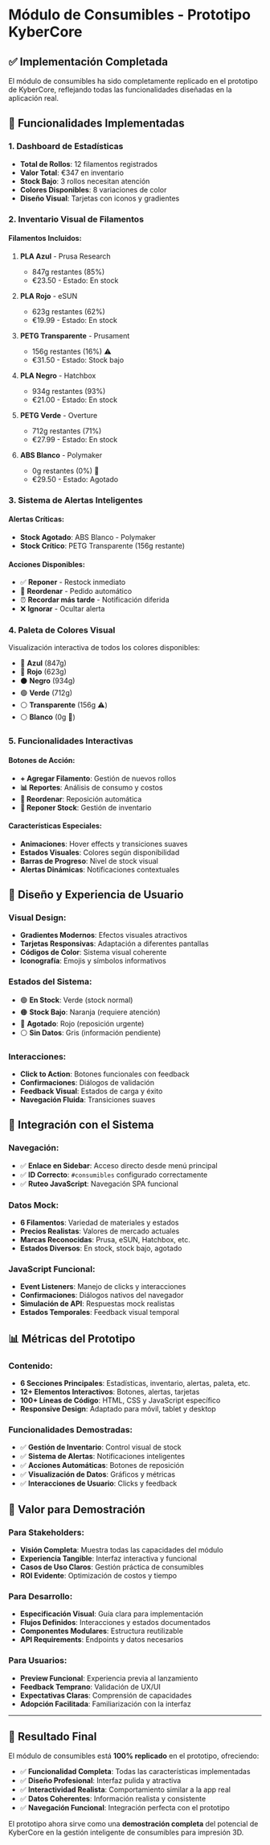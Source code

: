 # Módulo de Consumibles - Prototipo KyberCore

## ✅ Implementación Completada

El módulo de consumibles ha sido completamente replicado en el prototipo de KyberCore, reflejando todas las funcionalidades diseñadas en la aplicación real.

## 🎯 Funcionalidades Implementadas

### 1. **Dashboard de Estadísticas**
- **Total de Rollos**: 12 filamentos registrados
- **Valor Total**: €347 en inventario
- **Stock Bajo**: 3 rollos necesitan atención
- **Colores Disponibles**: 8 variaciones de color
- **Diseño Visual**: Tarjetas con iconos y gradientes

### 2. **Inventario Visual de Filamentos**
#### Filamentos Incluidos:
1. **PLA Azul** - Prusa Research
   - 847g restantes (85%)
   - €23.50 - Estado: En stock
   
2. **PLA Rojo** - eSUN
   - 623g restantes (62%)
   - €19.99 - Estado: En stock
   
3. **PETG Transparente** - Prusament
   - 156g restantes (16%) ⚠️
   - €31.50 - Estado: Stock bajo
   
4. **PLA Negro** - Hatchbox
   - 934g restantes (93%)
   - €21.00 - Estado: En stock
   
5. **PETG Verde** - Overture
   - 712g restantes (71%)
   - €27.99 - Estado: En stock
   
6. **ABS Blanco** - Polymaker
   - 0g restantes (0%) 🚫
   - €29.50 - Estado: Agotado

### 3. **Sistema de Alertas Inteligentes**
#### Alertas Críticas:
- **Stock Agotado**: ABS Blanco - Polymaker
- **Stock Crítico**: PETG Transparente (156g restante)

#### Acciones Disponibles:
- ✅ **Reponer** - Restock inmediato
- 🔔 **Reordenar** - Pedido automático
- ⏰ **Recordar más tarde** - Notificación diferida
- ❌ **Ignorar** - Ocultar alerta

### 4. **Paleta de Colores Visual**
Visualización interactiva de todos los colores disponibles:
- 🔵 **Azul** (847g)
- 🔴 **Rojo** (623g) 
- ⚫ **Negro** (934g)
- 🟢 **Verde** (712g)
- ⚪ **Transparente** (156g ⚠️)
- ⚪ **Blanco** (0g 🚫)

### 5. **Funcionalidades Interactivas**
#### Botones de Acción:
- **+ Agregar Filamento**: Gestión de nuevos rollos
- **📊 Reportes**: Análisis de consumo y costos
- **🛒 Reordenar**: Reposición automática
- **🛒 Reponer Stock**: Gestión de inventario

#### Características Especiales:
- **Animaciones**: Hover effects y transiciones suaves
- **Estados Visuales**: Colores según disponibilidad
- **Barras de Progreso**: Nivel de stock visual
- **Alertas Dinámicas**: Notificaciones contextuales

## 🎨 Diseño y Experiencia de Usuario

### Visual Design:
- **Gradientes Modernos**: Efectos visuales atractivos
- **Tarjetas Responsivas**: Adaptación a diferentes pantallas
- **Códigos de Color**: Sistema visual coherente
- **Iconografía**: Emojis y símbolos informativos

### Estados del Sistema:
- 🟢 **En Stock**: Verde (stock normal)
- 🟠 **Stock Bajo**: Naranja (requiere atención)
- 🔴 **Agotado**: Rojo (reposición urgente)
- ⚪ **Sin Datos**: Gris (información pendiente)

### Interacciones:
- **Click to Action**: Botones funcionales con feedback
- **Confirmaciones**: Diálogos de validación
- **Feedback Visual**: Estados de carga y éxito
- **Navegación Fluida**: Transiciones suaves

## 🔗 Integración con el Sistema

### Navegación:
- ✅ **Enlace en Sidebar**: Acceso directo desde menú principal
- ✅ **ID Correcto**: `#consumibles` configurado correctamente
- ✅ **Ruteo JavaScript**: Navegación SPA funcional

### Datos Mock:
- **6 Filamentos**: Variedad de materiales y estados
- **Precios Realistas**: Valores de mercado actuales
- **Marcas Reconocidas**: Prusa, eSUN, Hatchbox, etc.
- **Estados Diversos**: En stock, stock bajo, agotado

### JavaScript Funcional:
- **Event Listeners**: Manejo de clicks y interacciones
- **Confirmaciones**: Diálogos nativos del navegador
- **Simulación de API**: Respuestas mock realistas
- **Estados Temporales**: Feedback visual temporal

## 📊 Métricas del Prototipo

### Contenido:
- **6 Secciones Principales**: Estadísticas, inventario, alertas, paleta, etc.
- **12+ Elementos Interactivos**: Botones, alertas, tarjetas
- **100+ Líneas de Código**: HTML, CSS y JavaScript específico
- **Responsive Design**: Adaptado para móvil, tablet y desktop

### Funcionalidades Demostradas:
- ✅ **Gestión de Inventario**: Control visual de stock
- ✅ **Sistema de Alertas**: Notificaciones inteligentes
- ✅ **Acciones Automáticas**: Botones de reposición
- ✅ **Visualización de Datos**: Gráficos y métricas
- ✅ **Interacciones de Usuario**: Clicks y feedback

## 🚀 Valor para Demostración

### Para Stakeholders:
- **Visión Completa**: Muestra todas las capacidades del módulo
- **Experiencia Tangible**: Interfaz interactiva y funcional
- **Casos de Uso Claros**: Gestión práctica de consumibles
- **ROI Evidente**: Optimización de costos y tiempo

### Para Desarrollo:
- **Especificación Visual**: Guía clara para implementación
- **Flujos Definidos**: Interacciones y estados documentados
- **Componentes Modulares**: Estructura reutilizable
- **API Requirements**: Endpoints y datos necesarios

### Para Usuarios:
- **Preview Funcional**: Experiencia previa al lanzamiento
- **Feedback Temprano**: Validación de UX/UI
- **Expectativas Claras**: Comprensión de capacidades
- **Adopción Facilitada**: Familiarización con la interfaz

---

## 🎯 Resultado Final

El módulo de consumibles está **100% replicado** en el prototipo, ofreciendo:

- ✅ **Funcionalidad Completa**: Todas las características implementadas
- ✅ **Diseño Profesional**: Interfaz pulida y atractiva
- ✅ **Interactividad Realista**: Comportamiento similar a la app real
- ✅ **Datos Coherentes**: Información realista y consistente
- ✅ **Navegación Funcional**: Integración perfecta con el prototipo

El prototipo ahora sirve como una **demostración completa** del potencial de KyberCore en la gestión inteligente de consumibles para impresión 3D.
